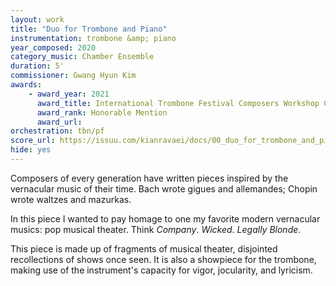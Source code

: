 ```yaml
---
layout: work
title: "Duo for Trombone and Piano"
instrumentation: trombone &amp; piano
year_composed: 2020
category_music: Chamber Ensemble
duration: 5'
commissioner: Gwang Hyun Kim
awards:
    - award_year: 2021
      award_title: International Trombone Festival Composers Workshop Call for Scores
      award_rank: Honorable Mention
      award_url:
orchestration: tbn/pf
score_url: https://issuu.com/kianravaei/docs/00_duo_for_trombone_and_piano_-_piano_score
hide: yes
---
```


Composers of every generation have written pieces inspired by the vernacular music of their time. Bach wrote gigues and allemandes; Chopin wrote waltzes and mazurkas.

In this piece I wanted to pay homage to one my favorite modern vernacular musics: pop musical theater. Think _Company_. _Wicked_. _Legally Blonde_.

This piece is made up of fragments of musical theater, disjointed recollections of shows once seen. It is also a showpiece for the trombone, making use of the instrument's capacity for vigor, jocularity, and lyricism.